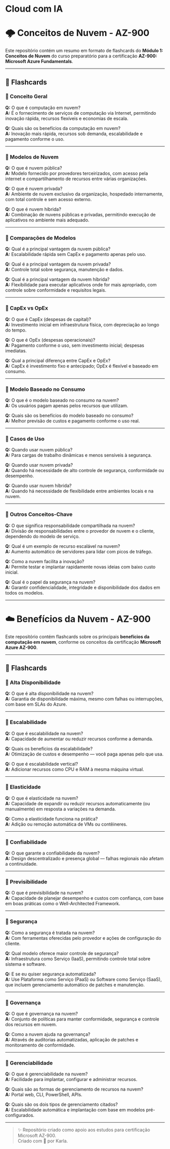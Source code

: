 # Cloud com IA

# 🌩️ Conceitos de Nuvem - AZ-900

Este repositório contém um resumo em formato de flashcards do **Módulo 1: Conceitos de Nuvem** do curso preparatório para a certificação **AZ-900: Microsoft Azure Fundamentals**.

---

## 📌 Flashcards

### 🔹 Conceito Geral

**Q:** O que é computação em nuvem?  
**A:** É o fornecimento de serviços de computação via Internet, permitindo inovação rápida, recursos flexíveis e economias de escala.

**Q:** Quais são os benefícios da computação em nuvem?  
**A:** Inovação mais rápida, recursos sob demanda, escalabilidade e pagamento conforme o uso.

---

### 🔹 Modelos de Nuvem

**Q:** O que é nuvem pública?  
**A:** Modelo fornecido por provedores terceirizados, com acesso pela internet e compartilhamento de recursos entre várias organizações.

**Q:** O que é nuvem privada?  
**A:** Ambiente de nuvem exclusivo da organização, hospedado internamente, com total controle e sem acesso externo.

**Q:** O que é nuvem híbrida?  
**A:** Combinação de nuvens públicas e privadas, permitindo execução de aplicativos no ambiente mais adequado.

---

### 🔹 Comparações de Modelos

**Q:** Qual é a principal vantagem da nuvem pública?  
**A:** Escalabilidade rápida sem CapEx e pagamento apenas pelo uso.

**Q:** Qual é a principal vantagem da nuvem privada?  
**A:** Controle total sobre segurança, manutenção e dados.

**Q:** Qual é a principal vantagem da nuvem híbrida?  
**A:** Flexibilidade para executar aplicativos onde for mais apropriado, com controle sobre conformidade e requisitos legais.

---

### 🔹 CapEx vs OpEx

**Q:** O que é CapEx (despesas de capital)?  
**A:** Investimento inicial em infraestrutura física, com depreciação ao longo do tempo.

**Q:** O que é OpEx (despesas operacionais)?  
**A:** Pagamento conforme o uso, sem investimento inicial; despesas imediatas.

**Q:** Qual a principal diferença entre CapEx e OpEx?  
**A:** CapEx é investimento fixo e antecipado; OpEx é flexível e baseado em consumo.

---

### 🔹 Modelo Baseado no Consumo

**Q:** O que é o modelo baseado no consumo na nuvem?  
**A:** Os usuários pagam apenas pelos recursos que utilizam.

**Q:** Quais são os benefícios do modelo baseado no consumo?  
**A:** Melhor previsão de custos e pagamento conforme o uso real.

---

### 🔹 Casos de Uso

**Q:** Quando usar nuvem pública?  
**A:** Para cargas de trabalho dinâmicas e menos sensíveis à segurança.

**Q:** Quando usar nuvem privada?  
**A:** Quando há necessidade de alto controle de segurança, conformidade ou desempenho.

**Q:** Quando usar nuvem híbrida?  
**A:** Quando há necessidade de flexibilidade entre ambientes locais e na nuvem.

---

### 🔹 Outros Conceitos-Chave

**Q:** O que significa responsabilidade compartilhada na nuvem?  
**A:** Divisão de responsabilidades entre o provedor de nuvem e o cliente, dependendo do modelo de serviço.

**Q:** Qual é um exemplo de recurso escalável na nuvem?  
**A:** Aumento automático de servidores para lidar com picos de tráfego.

**Q:** Como a nuvem facilita a inovação?  
**A:** Permite testar e implantar rapidamente novas ideias com baixo custo inicial.

**Q:** Qual é o papel da segurança na nuvem?  
**A:** Garantir confidencialidade, integridade e disponibilidade dos dados em todos os modelos.

---

# ☁️ Benefícios da Nuvem - AZ-900

Este repositório contém flashcards sobre os principais **benefícios da computação em nuvem**, conforme os conceitos da certificação **Microsoft Azure AZ-900**.

---

## 📌 Flashcards

### 🔹 Alta Disponibilidade

**Q:** O que é alta disponibilidade na nuvem?  
**A:** Garantia de disponibilidade máxima, mesmo com falhas ou interrupções, com base em SLAs do Azure.

---

### 🔹 Escalabilidade

**Q:** O que é escalabilidade na nuvem?  
**A:** Capacidade de aumentar ou reduzir recursos conforme a demanda.

**Q:** Quais os benefícios da escalabilidade?  
**A:** Otimização de custos e desempenho — você paga apenas pelo que usa.

**Q:** O que é escalabilidade vertical?  
**A:** Adicionar recursos como CPU e RAM à mesma máquina virtual.

---

### 🔹 Elasticidade

**Q:** O que é elasticidade na nuvem?  
**A:** Capacidade de expandir ou reduzir recursos automaticamente (ou manualmente) em resposta a variações na demanda.

**Q:** Como a elasticidade funciona na prática?  
**A:** Adição ou remoção automática de VMs ou contêineres.

---

### 🔹 Confiabilidade

**Q:** O que garante a confiabilidade da nuvem?  
**A:** Design descentralizado e presença global — falhas regionais não afetam a continuidade.

---

### 🔹 Previsibilidade

**Q:** O que é previsibilidade na nuvem?  
**A:** Capacidade de planejar desempenho e custos com confiança, com base em boas práticas como o Well-Architected Framework.

---

### 🔹 Segurança

**Q:** Como a segurança é tratada na nuvem?  
**A:** Com ferramentas oferecidas pelo provedor e ações de configuração do cliente.

**Q:** Qual modelo oferece maior controle de segurança?  
**A:** Infraestrutura como Serviço (IaaS), permitindo controle total sobre sistema e software.

**Q:** E se eu quiser segurança automatizada?  
**A:** Use Plataforma como Serviço (PaaS) ou Software como Serviço (SaaS), que incluem gerenciamento automático de patches e manutenção.

---

### 🔹 Governança

**Q:** O que é governança na nuvem?  
**A:** Conjunto de políticas para manter conformidade, segurança e controle dos recursos em nuvem.

**Q:** Como a nuvem ajuda na governança?  
**A:** Através de auditorias automatizadas, aplicação de patches e monitoramento de conformidade.

---

### 🔹 Gerenciabilidade

**Q:** O que é gerenciabilidade na nuvem?  
**A:** Facilidade para implantar, configurar e administrar recursos.

**Q:** Quais são as formas de gerenciamento de recursos na nuvem?  
**A:** Portal web, CLI, PowerShell, APIs.

**Q:** Quais são os dois tipos de gerenciamento citados?  
**A:** Escalabilidade automática e implantação com base em modelos pré-configurados.

---

> ✨ Repositório criado como apoio aos estudos para certificação Microsoft AZ-900.  
> Criado com 💙 por Karla.


